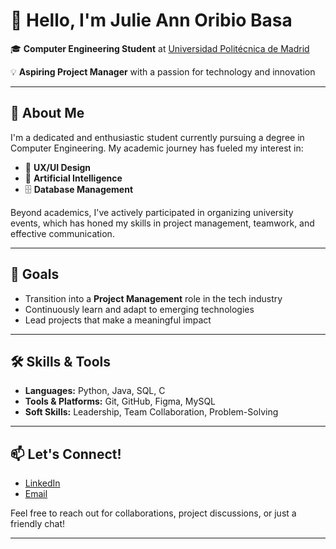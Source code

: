 # 👋 Hello, I'm Julie Ann Oribio Basa

🎓 **Computer Engineering Student** at [Universidad Politécnica de Madrid](https://www.upm.es/)

💡 **Aspiring Project Manager** with a passion for technology and innovation

---

## 🧠 About Me

I'm a dedicated and enthusiastic student currently pursuing a degree in Computer Engineering. My academic journey has fueled my interest in:

- 🎨 **UX/UI Design**
- 🤖 **Artificial Intelligence**
- 🗄️ **Database Management**

Beyond academics, I've actively participated in organizing university events, which has honed my skills in project management, teamwork, and effective communication.

---

## 🚀 Goals

- Transition into a **Project Management** role in the tech industry
- Continuously learn and adapt to emerging technologies
- Lead projects that make a meaningful impact

---

## 🛠️ Skills & Tools

- **Languages:** Python, Java, SQL, C
- **Tools & Platforms:** Git, GitHub, Figma, MySQL
- **Soft Skills:** Leadership, Team Collaboration, Problem-Solving

---

## 📫 Let's Connect!

- [LinkedIn](https://www.linkedin.com/in/julie-ann-oribio-basa/)
- [Email](mailto:julssstudies@gmail.com)

Feel free to reach out for collaborations, project discussions, or just a friendly chat!

---

<!-- ![Julie Ann's GitHub Stats](https://github-readme-stats.vercel.app/api?username=your-github-username&show_icons=true&theme=radical) -->

